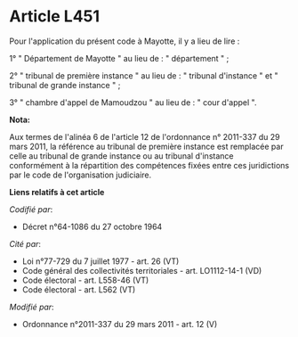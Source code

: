 # Article L451

Pour l'application du présent code à Mayotte, il y a lieu de lire : 

1° " Département de Mayotte " au lieu de : " département " ; 

2° " tribunal de première instance " au lieu de : " tribunal d'instance " et " tribunal de grande instance " ; 

3° "    chambre d'appel de Mamoudzou " au lieu de : " cour d'appel ".

**Nota:**

Aux termes de l'alinéa 6 de l'article 12 de l'ordonnance n° 2011-337 du 29 mars 2011, la référence au tribunal de première
instance est remplacée par celle au tribunal de grande instance ou au tribunal d'instance conformément à la répartition des
compétences fixées entre ces juridictions par le code de l'organisation judiciaire.

**Liens relatifs à cet article**

_Codifié par_:

  - Décret n°64-1086 du 27 octobre 1964

_Cité par_:

  - Loi n°77-729 du 7 juillet 1977 - art. 26 (VT)
  - Code général des collectivités territoriales - art. LO1112-14-1 (VD)
  - Code électoral - art. L558-46 (VT)
  - Code électoral - art. L562 (VT)

_Modifié par_:

  - Ordonnance n°2011-337 du 29 mars 2011 - art. 12 (V)
